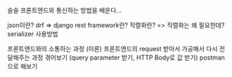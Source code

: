 슬슬 프론트엔드와 통신하는 방법을 배운다...

json이란?
drf => django rest framework란?
직렬화란? => 직렬화는 왜 필요한데?
serializer 사용방법

프론트엔드와의 소통하는 과정 (이론)
프론트엔드의 request 받아서 가공해서 다시 전달해주는 과정 겪어보기 (query parameter 받기, HTTP Body로 값 받기) postman으로 해보기